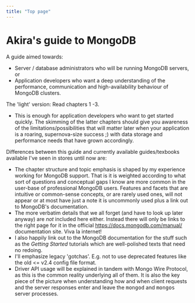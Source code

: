 ```yaml
---
title: "Top page"
---
```


# Akira's guide to MongoDB

A guide aimed towards:

- Server / database administrators who will be running MongoDB servers, or
- Application developers who want a deep understanding of the performance, communication and high-availability behaviour of MongoDB clusters.  

The 'light' version:
Read chapters 1 -3.

- This is enough for application developers who want to get started quickly. The skimming of the latter chapters should give you awareness of the limitations/possibilities that will matter later when your application is a roaring, supernova-size success ;) with data storage and performance needs that have grown accordingly.

Differences between this guide and currently available guides/texbooks available I've seen in stores until now are:

- The chapter structure and topic emphasis is shaped by my experience working for MongoDB support. That is it is weighted according to what sort of questions and conceptual gaps I know are more common in the user-base of professional MongoDB users.
Features and facets that are intuitive or common-sense concepts, or are rarely used ones, will not appear or at most have just a note it is uncommonly used plus a link out to MongoDB's documentation.
- The more verbatim details that we all forget (and have to look up later anyway) are _not_ included here either. Instead there will only be links to the right page for it in the official https://docs.mongodb.com/manual/ documentation site. Viva la internet!
- I also happily link out to the MongoDB documentation for the stuff such as the _Getting Started_ tutorials which are well-polished texts that need no redoing.
- I'll emphasize legacy 'gotchas'. E.g. not to use deprecated features like the old <= v2.4 config file format.
- Driver API usage will be explained in tandem with Mongo Wire Protocol, as this is the common reality underlying all of them. It is also the key piece of the picture when understanding how and when client requests and the server responses enter and leave the <tt>mongod</tt> and <tt>mongos</tt> server processes.
